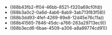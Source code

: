 - ((68b43fb2-ff04-46bb-8521-f320a69cf0fd))
- ((68b3a0c2-0a6d-4ab6-8ab9-3ab713f83f58))
- ((68b3dd93-4fef-4269-89e8-12d45e76c11a))
- ((68b41565-7846-45dc-a766-263a29713ec9))
- ((68b3ecd6-6bae-4509-a306-a8a89774cd91))